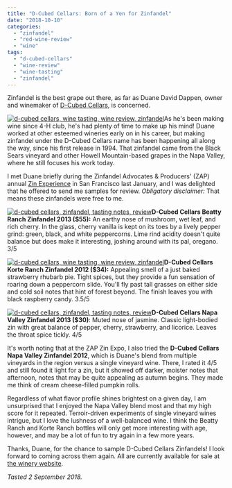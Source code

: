 ```yaml
---
title: "D-Cubed Cellars: Born of a Yen for Zinfandel"
date: "2018-10-10"
categories: 
  - "zinfandel"
  - "red-wine-review"
  - "wine"
tags: 
  - "d-cubed-cellars"
  - "wine-review"
  - "wine-tasting"
  - "zinfandel"
---
```


Zinfandel is the best grape out there, as far as Duane David Dappen, owner and winemaker of [D-Cubed Cellars](https://www.dcubedcellars.com/), is concerned.

[![d-cubed cellars, wine tasting, wine review, zinfandel](http://s3.amazonaws.com/thegourmez-wpmedia/2018/09/DCubed-04-500x451.jpg)](http://s3.amazonaws.com/thegourmez-wpmedia/2018/09/DCubed-04.jpg)As he's been making wine since 4-H club, he's had plenty of time to make up his mind! Duane worked at other esteemed wineries early on in his career, but making zinfandel under the D-Cubed Cellars name has been happening all along the way, since his first release in 1994. That zinfandel came from the Black Sears vineyard and other Howell Mountain-based grapes in the Napa Valley, where he still focuses his work today.

I met Duane briefly during the Zinfandel Advocates & Producers' (ZAP) annual [Zin Experience](http://thegourmez.com/the-zinfandel-experience-zap) in San Francisco last January, and I was delighted that he offered to send me samples for review. _Obligatory disclaimer:_ That means these zinfandels were free to me.

[![d-cubed cellars, zinfandel, tasting notes, review](http://s3.amazonaws.com/thegourmez-wpmedia/2018/09/DCubed-01-363x500.jpg)](http://s3.amazonaws.com/thegourmez-wpmedia/2018/09/DCubed-01.jpg)**D-Cubed Cellars Beatty Ranch Zinfandel 2013 ($55):** An earthy nose of mushroom, wet leaf, and rich cherry. In the glass, cherry vanilla is kept on its toes by a lively pepper grind: green, black, and white peppercorns. Lime rind acidity doesn't quite balance but does make it interesting, joshing around with its pal, oregano. 3/5

[![d-cubed cellars, wine tasting, wine review, zinfandel](http://s3.amazonaws.com/thegourmez-wpmedia/2018/09/DCubed-05-500x489.jpg)](http://s3.amazonaws.com/thegourmez-wpmedia/2018/09/DCubed-05.jpg)**D-Cubed Cellars Korte Ranch Zinfandel 2012 ($34):** Appealing smell of a just baked strawberry rhubarb pie. Tight spices, but they provide a fun sensation of roaring down a peppercorn slide. You'll fly past tall grasses on either side and cold soil notes that hint of forest beyond. The finish leaves you with black raspberry candy. 3.5/5

[![d-cubed cellars, zinfandel, tasting notes, review](http://s3.amazonaws.com/thegourmez-wpmedia/2018/09/DCubed-03-336x500.jpg)](http://s3.amazonaws.com/thegourmez-wpmedia/2018/09/DCubed-03.jpg)**D-Cubed Cellars Napa Valley Zinfandel 2013 ($30)**: Muted nose of jasmine. Classic light-bodied zin with great balance of pepper, cherry, strawberry, and licorice. Leaves the throat spice tickly. 4/5

It's worth noting that at the ZAP Zin Expo, I also tried the **D-Cubed Cellars Napa Valley Zinfandel 2012**, which is Duane's blend from multiple vineyards in the region versus a single vineyard wine. There, I rated it 4/5 and still found it light for a zin, but it showed off darker, moister notes that afternoon, notes that may be quite appealing as autumn begins. They made me think of cream cheese-filled pumpkin rolls.

Regardless of what flavor profile shines brightest on a given day, I am unsurprised that I enjoyed the Napa Valley blend most and that my high score for it repeated. Terroir-driven experiments of single vineyard wines intrigue, but I love the lushness of a well-balanced wine. I think the Beatty Ranch and Korte Ranch bottles will only get more interesting with age, however, and may be a lot of fun to try again in a few more years.

Thanks, Duane, for the chance to sample D-Cubed Cellars Zinfandels! I look forward to coming across them again. All are currently available for sale at [the winery website](https://www.dcubedcellars.com/store/index.cfm?fuseaction=view&category_id=1).

_Tasted 2 September 2018._
